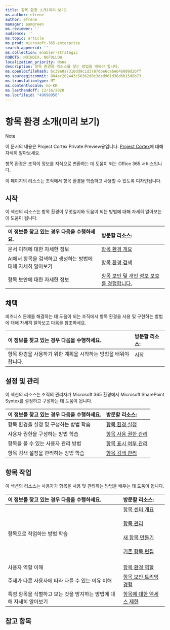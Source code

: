 ```yaml
---
title: 항목 환경 소개(미리 보기)
ms.author: efrene
author: efrene
manager: pamgreen
ms.reviewer: ''
audience: ''
ms.topic: article
ms.prod: microsoft-365-enterprise
search.appverid: ''
ms.collection: enabler-strategic
ROBOTS: NOINDEX, NOFOLLOW
localization_priority: None
description: 항목 환경용 리소스를 찾는 방법을 배워야 합니다.
ms.openlocfilehash: bc38e0a7310dd9c1d3787dbe6cabe646009d2bff
ms.sourcegitcommit: 884ac262443c50362d0c3ded961d36d6b15d8b73
ms.translationtype: MT
ms.contentlocale: ko-KR
ms.lasthandoff: 12/16/2020
ms.locfileid: "49698956"
---
```

# <a name="introduction-to-topic-experiences-preview"></a>항목 환경 소개(미리 보기)

> [!Note] 
> 이 문서의 내용은 Project Cortex Private Preview용입니다. [Project Cortex](https://aka.ms/projectcortex)에 대해 자세히 알아보세요.

항목 환경은 조직이 정보를 지식으로 변환하는 데 도움이 되는 Office 365 서비스입니다.

이 페이지의 리소스는 조직에서 항목 환경을 학습하고 사용할 수 있도록 디자인됩니다.

## <a name="get-started"></a>시작

이 섹션의 리소스는 항목 환경이 무엇일지와 도움이 되는 방법에 대해 자세히 알아보는 데 도움이 됩니다.

| 이 정보를 찾고 있는 경우 다음을 수행하세요. | 방문할 리소스: |
|:-----|:-----|
|문서 이해에 대한 자세한 정보|[항목 환경 개요](topic-experiences-overview.md)|
|AI에서 항목을 검색하고 생성하는 방법에 대해 자세히 알아보기|[항목 환경 검색](topic-experiences-discovery.md)|
|항목 보안에 대한 자세한 정보|[항목 보안 및 개인 정보 보호를 경험합니다.](topic-experiences-security-privacy.md)|


## <a name="adoption"></a>채택

비즈니스 문제를 해결하는 데 도움이 되는 조직에서 항목 환경을 사용 및 구현하는 방법에 대해 자세히 알아보고 다음을 참조하세요. 

| 이 정보를 찾고 있는 경우 다음을 수행하세요. | 방문할 리소스: |
|:-----|:-----|
|항목 환경을 사용하기 위한 계획을 시작하는 방법을 배워야 합니다. |[시작](topics-adoption-getstarted.md)<br><br>|  

## <a name="set-up-and-administration"></a>설정 및 관리

이 섹션의 리소스는 조직의 관리자가 Microsoft 365 환경에서 Microsoft SharePoint Syntex를 설정하고 구성하는 데 도움이 됩니다.

| 이 정보를 찾고 있는 경우 다음을 수행하세요. | 방문할 리소스: |
|:-----|:-----|
|항목 환경을 설정 및 구성하는 방법 학습|[항목 환경 설정](set-up-topic-experiences.md)|
|사용자 권한을 구성하는 방법 학습|[항목 사용 권한 관리](topic-experiences-user-permissions.md)|
|항목을 볼 수 있는 사용자 관리 방법|[항목 표시 여부 관리](topic-experiences-knowledge-rules.md)|
|항목 검색 설정을 관리하는 방법 학습|[항목 검색 관리](topic-experiences-discovery.md)|

## <a name="work-with-topics"></a>항목 작업

이 섹션의 리소스는 사용자가 항목을 사용 및 관리하는 방법을 배우는 데 도움이 됩니다.

| 이 정보를 찾고 있는 경우 다음을 수행하세요. | 방문할 리소스: |
|:-----|:-----|
|항목으로 작업하는 방법 학습|[항목 센터 개요](topic-center-overview.md)<br><br>[항목 관리](manage-topics.md)<br><br>[새 항목 만들기](create-a-topic.md)<br><br>[기존 항목 편집](edit-a-topic.md)<br><br>|
|사용자 역할 이해|[항목 환경 역할](topic-experiences-roles.md)|
|주제가 다른 사용자에 따라 다를 수 있는 이유 이해|[항목 보안 트리밍 경험](topic-experiences-security-trimming.md)|
|특정 항목을 식별하고 보는 것을 방지하는 방법에 대해 자세히 알아보기|[항목에 대한 액세스 제한](restrict-access-to-topics.md)|



## <a name="see-also"></a>참고 항목
